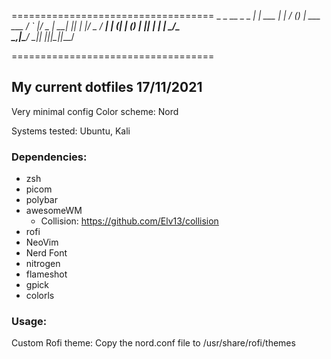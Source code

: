 ===================================
     _       _    __ _ _
  __| | ___ | |_ / _(_) | ___  ___
 / _` |/ _ \| __| |_| | |/ _ \/ __|
| (_| | (_) | |_|  _| | |  __/\__ \
 \__,_|\___/ \__|_| |_|_|\___||___/

===================================

## My current dotfiles 17/11/2021
Very minimal config
Color scheme: Nord

Systems tested: Ubuntu, Kali

### Dependencies:
- zsh
- picom
- polybar
- awesomeWM
  - Collision: https://github.com/Elv13/collision
- rofi
- NeoVim
- Nerd Font
- nitrogen
- flameshot
- gpick
- colorls

### Usage:
Custom Rofi theme:
Copy the nord.conf file to /usr/share/rofi/themes

